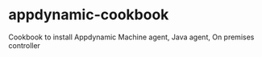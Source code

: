 # appdynamic-cookbook
Cookbook to install Appdynamic Machine agent, Java agent, On premises controller
